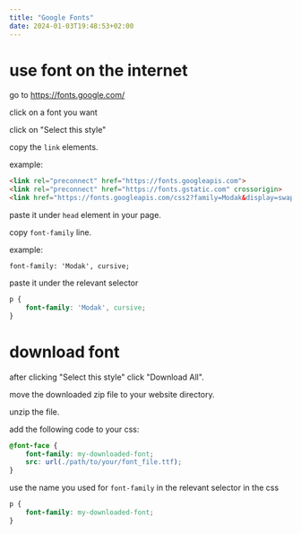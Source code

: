 ```yaml
---
title: "Google Fonts"
date: 2024-01-03T19:48:53+02:00
---
```


# use font on the internet

go to https://fonts.google.com/

click on a font you want

click on "Select this style"

copy the `link` elements.

example:

```html
<link rel="preconnect" href="https://fonts.googleapis.com">
<link rel="preconnect" href="https://fonts.gstatic.com" crossorigin>
<link href="https://fonts.googleapis.com/css2?family=Modak&display=swap" rel="stylesheet">
```

paste it under `head` element in your page.

copy `font-family` line.

example:

```
font-family: 'Modak', cursive;
```

paste it under the relevant selector

```css
p {
	font-family: 'Modak', cursive;
}
```

# download font

after clicking "Select this style" click "Download All".

move the downloaded zip file to your website directory.

unzip the file.

add the following code to your css:

```css
@font-face {
    font-family: my-downloaded-font;
    src: url(./path/to/your/font_file.ttf);
}
```

use the name you used for `font-family` in the relevant selector in the css

```css
p {
	font-family: my-downloaded-font;
}
```
